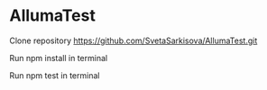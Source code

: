# AllumaTest

Clone repository https://github.com/SvetaSarkisova/AllumaTest.git 

Run npm install in terminal

Run npm test in terminal
